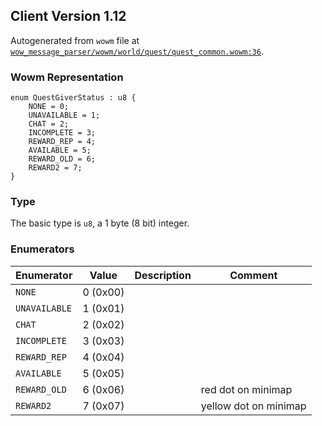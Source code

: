 ## Client Version 1.12

Autogenerated from `wowm` file at [`wow_message_parser/wowm/world/quest/quest_common.wowm:36`](https://github.com/gtker/wow_messages/tree/main/wow_message_parser/wowm/world/quest/quest_common.wowm#L36).

### Wowm Representation
```rust,ignore
enum QuestGiverStatus : u8 {
    NONE = 0;
    UNAVAILABLE = 1;
    CHAT = 2;
    INCOMPLETE = 3;
    REWARD_REP = 4;
    AVAILABLE = 5;
    REWARD_OLD = 6;
    REWARD2 = 7;
}
```
### Type
The basic type is `u8`, a 1 byte (8 bit) integer.
### Enumerators
| Enumerator | Value  | Description | Comment |
| --------- | -------- | ----------- | ------- |
| `NONE` | 0 (0x00) |  |  |
| `UNAVAILABLE` | 1 (0x01) |  |  |
| `CHAT` | 2 (0x02) |  |  |
| `INCOMPLETE` | 3 (0x03) |  |  |
| `REWARD_REP` | 4 (0x04) |  |  |
| `AVAILABLE` | 5 (0x05) |  |  |
| `REWARD_OLD` | 6 (0x06) |  | red dot on minimap |
| `REWARD2` | 7 (0x07) |  | yellow dot on minimap |
